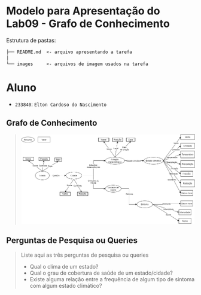 # Modelo para Apresentação do Lab09 - Grafo de Conhecimento

Estrutura de pastas:

~~~
├── README.md  <- arquivo apresentando a tarefa
│
└── images     <- arquivos de imagem usados na tarefa
~~~

# Aluno
* `233840`: `Elton Cardoso do Nascimento`

## Grafo de Conhecimento

> ![Modelo Lógico de Grafos](images/Grafo%20de%20conhecimento.png)


## Perguntas de Pesquisa ou Queries

> Liste aqui as três perguntas de pesquisa ou queries
> * Qual o clima de um estado?
> * Qual o grau de cobertura de saúde de um estado/cidade?
> * Existe alguma relação entre a frequência de algum tipo de sintoma com algum estado climático?